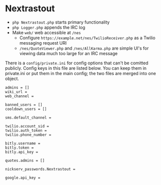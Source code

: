 # Nextrastout

* `php Nextrastout.php` starts primary functionality
* `php Logger.php` appends the IRC log
* Make `web/` web accessible at `/nes`
    * Configure `https://example.net/nes/TwilioReceiver.php` as a Twilio messaging request URI
    * `/nes/QuoteViewer.php` and `/nes/AllKarma.php` are simple UI's for viewing data much too large for an IRC message

There is a `config/private.ini` for config options that can't be comitted publicly. Config keys in this file are listed
below. You can keep them in private.ini or put them in the main config; the two files are merged into one object.

    admins = []
    wiki_url =
    web_channel = 
    
    banned_users = []
    cooldown_users = []
    
    sms.default_channel =
    
    twilio.account_sid =
    twilio.auth_token =
    twilio.phone_number =
    
    bitly.username =
    bitly.token =
    bitly.api_key =
    
    quotes.admins = []
    
    nickserv_passwords.Nextrastout =
    
    google.api_key =
